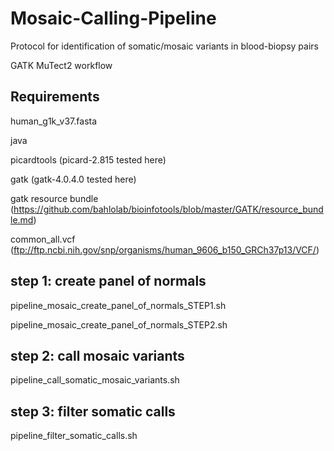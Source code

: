 # Mosaic-Calling-Pipeline
Protocol for identification of somatic/mosaic variants in blood-biopsy pairs

GATK MuTect2 workflow

## Requirements

human_g1k_v37.fasta

java

picardtools (picard-2.815 tested here) 

gatk (gatk-4.0.4.0 tested here)

gatk resource bundle (https://github.com/bahlolab/bioinfotools/blob/master/GATK/resource_bundle.md)

common_all.vcf (ftp://ftp.ncbi.nih.gov/snp/organisms/human_9606_b150_GRCh37p13/VCF/)


## step 1: create panel of normals

pipeline_mosaic_create_panel_of_normals_STEP1.sh

pipeline_mosaic_create_panel_of_normals_STEP2.sh

## step 2: call mosaic variants

pipeline_call_somatic_mosaic_variants.sh

## step 3: filter somatic calls 

pipeline_filter_somatic_calls.sh

